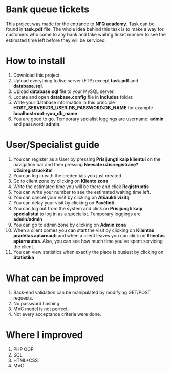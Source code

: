 # Bank queue tickets
 
This project was made for the entrance to <b>NFQ academy</b>. Task can be found in <b>task.pdf</b> file. The whole idea behind this task is to make a way for customers who come to any bank and take waiting ticket number to see the estimated time left before they will be serviced.

# How to install

1. Download this project.
2. Upload everything to live server (FTP) except <b>task.pdf</b> and <b>database.sql</b>.
3. Upload <b>database.sql</b> file to your MySQL server.
4. Locate and open <b>database.config</b> file in <b>includes</b> folder.
5. Write your database information in this principle <b>HOST_SERVER:DB_USER:DB_PASSWORD:DB_NAME</b> for example <b>localhost:root::you_db_name</b>
6. You are good to go. Temporary spcialist loggings are username: <b>admin</b> and password: <b>admin</b>.

# User/Specialist guide

1. You can register as a User by pressing <b>Prisijungti kaip klientui</b> on the navigation bar and then pressing <b>Neesate užisiregistravę? Užsiregistruokite!</b>
2. You can log in with the credentials you just created
3. Go to client zone by clicking on <b>Kliento zona</b>
4. Write the estimated time you will be there and click <b>Registruotis</b>
5. You can write your number to see the estimated waiting time left.
6. You can cancel your visit by clicking on <b>Atšaukti vizitą</b>
7. You can delay your visit by clicking on <b>Pavėlinti</b>
8. You can log out from the system and click on <b>Prisijungti kaip specialistui</b> to log in as a specialist. Temporary loggings are <b>admin/admin</b>
9. You can go to admin zone by clicking on <b>Admin zona</b>
10. When a client comes you can start the visit by clicking on <b>Klientas pradėtas aptarnauti</b> and when a client leaves you can click on <b>Klientas aptarnautas</b>. Also, you can see how much time you've spent servicing the client.
11. You can view statistics when exactly the place is busiest by clicking on <b>Statistika</b>

# What can be improved

1. Back-end validation can be manipulated by modifying GET/POST requests.
2. No password hashing.
3. MVC model is not perfect.
4. Not every acceptance criteria were done.

# Where I improved

1. PHP OOP
2. SQL
3. HTML+CSS
4. MVC
